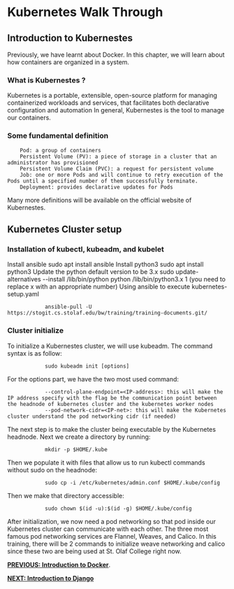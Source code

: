 # Kubernetes Walk Through
## Introduction to Kubernestes
Previously, we have learnt about Docker. In this chapter, we will learn about how containers are organized in a system.
### What is Kubernestes ?
Kubernetes is a portable, extensible, open-source platform for managing containerized workloads and services, that facilitates both declarative configuration and automation
In general, Kubernestes is the tool to manage our containers.
### Some fundamental definition
        Pod: a group of containers
        Persistent Volume (PV): a piece of storage in a cluster that an administrator has provisioned
        Persistent Volume Claim (PVC): a request for persistent volume 
        Job: one or more Pods and will continue to retry execution of the Pods until a specified number of them successfully terminate.
        Deployment: provides declarative updates for Pods
Many more definitions will be available on the official website of Kubernestes.

## Kubernetes Cluster setup
### Installation of kubectl, kubeadm, and kubelet
Install ansible
                sudo apt install ansible
Install python3
                sudo apt install python3
Update the python default version to be 3.x
                sudo update-alternatives --install /lib/bin/python python /lib/bin/python3.x 1 (you need to replace x with an appropriate number)
Using ansible to execute kubernetes-setup.yaml

                ansible-pull -U https://stogit.cs.stolaf.edu/bw/training/training-documents.git/
### Cluster initialize
To initialize a Kubernestes cluster, we will use kubeadm. The command syntax is as follow:

                sudo kubeadm init [options]
For the options part, we have the two most used command:

                --control-plane-endpoint=<IP-address>: this will make the IP address specify with the flag be the communication point between the headnode of kubernetes cluster and the kubernetes worker nodes
                --pod-network-cidr=<IP-net>: this will make the Kubernetes cluster understand the pod networking cidr (if needed)

The next step is to make the cluster being executable by the Kubernetes headnode.
Next we create a directory by running:

                mkdir -p $HOME/.kube
Then we populate it with files that allow us to run kubectl commands without sudo on the headnode:

                sudo cp -i /etc/kubernetes/admin.conf $HOME/.kube/config
Then we make that directory accessible:

                sudo chown $(id -u):$(id -g) $HOME/.kube/config
After initialization, we now need a pod networking so that pod inside our Kubernetes cluster can communicate with each other. The three most famous pod networking services are Flannel, Weaves, and Calico. In this training, there will be 2 commands to initialize weave networking and calico since these two are being used at St. Olaf College right now.  

[**PREVIOUS: Introduction to Docker**](08_Docker.md). 

[**NEXT: Introduction to Django**](10_web-server.md)
